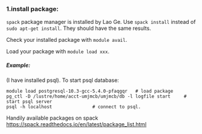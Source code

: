 ### 1.install package:

`spack` package manager is installed by Lao Ge. Use `spack install` instead of `sudo apt-get install`. They should have the same results.

Check your installed package with `module avail`.

Load your package with `module load xxx`.

##### Example:

(I have installed psql). To start psql database:

```
module load postgresql-10.3-gcc-5.4.0-pfaqgqr   # load package
pg_ctl -D /lustre/home/acct-umjmcb/umjmcb/db -l logfile start     # start psql server
psql -h localhost				# connect to psql.
```

Handily available packages on spack
https://spack.readthedocs.io/en/latest/package_list.html